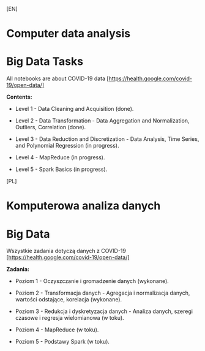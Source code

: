 [EN]

# Computer data analysis

# Big Data Tasks

All notebooks are about COVID-19 data [https://health.google.com/covid-19/open-data/]

**Contents:**

- Level 1 - Data Cleaning and Acquisition (done).

- Level 2 - Data Transformation - Data Aggregation and Normalization, Outliers, Correlation (done).

- Level 3 - Data Reduction and Discretization - Data Analysis, Time Series, and Polynomial Regression (in progress).

- Level 4 - MapReduce (in progress).

- Level 5 - Spark Basics (in progress).

[PL]

# Komputerowa analiza danych

# Big Data

Wszystkie zadania dotyczą danych z COVID-19 [https://health.google.com/covid-19/open-data/]

**Zadania:**

- Poziom 1 - Oczyszczanie i gromadzenie danych (wykonane).

- Poziom 2 - Transformacja danych - Agregacja i normalizacja danych, wartości odstające, korelacja (wykonane).

- Poziom 3 - Redukcja i dyskretyzacja danych - Analiza danych, szeregi czasowe i regresja wielomianowa (w toku).

- Poziom 4 - MapReduce (w toku).

- Poziom 5 - Podstawy Spark (w toku).

